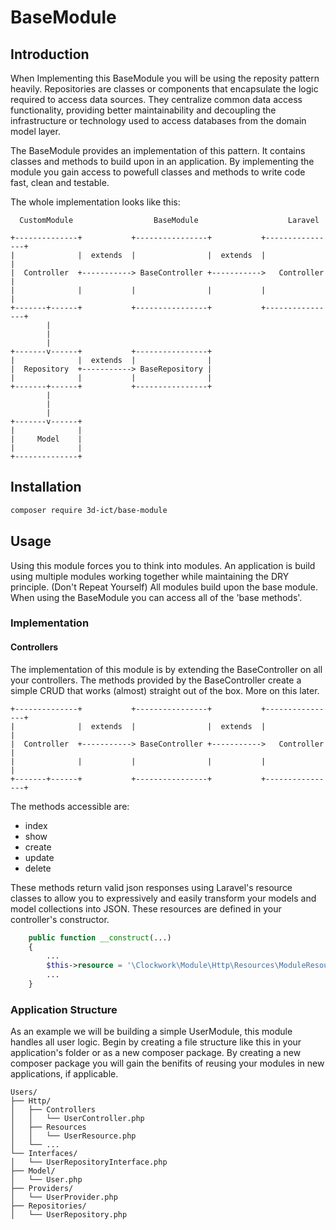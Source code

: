 # BaseModule
## Introduction
When Implementing this BaseModule you will be using the reposity pattern heavily. Repositories are classes or components that encapsulate the logic required to access data sources. They centralize common data access functionality, providing better maintainability and decoupling the infrastructure or technology used to access databases from the domain model layer.

The BaseModule provides an implementation of this pattern. It contains classes and methods to build upon in an application. By implementing the module you gain access to powefull classes and methods to write code fast, clean and testable.

The whole implementation looks like this:

```
  CustomModule                  BaseModule                    Laravel

+--------------+           +----------------+           +----------------+
|              |  extends  |                |  extends  |                |
|  Controller  +-----------> BaseController +----------->   Controller   |
|              |           |                |           |                |
+-------+------+           +----------------+           +----------------+
        |
        |
        |
+-------v------+           +----------------+
|              |  extends  |                |
|  Repository  +-----------> BaseRepository |
|              |           |                |
+-------+------+           +----------------+
        |
        |
        |
+-------v------+
|              |
|     Model    |
|              |
+--------------+
```
## Installation
```sh
composer require 3d-ict/base-module
```

## Usage
Using this module forces you to think into modules. An application is build using multiple modules working together while maintaining the DRY principle. (Don't Repeat Yourself) All modules build upon the base module. When using the BaseModule you can access all of the 'base methods'.
### Implementation
#### Controllers
The implementation of this module is by extending the BaseController on all your controllers. The methods provided by the BaseController create a simple CRUD that works (almost) straight out of the box. More on this later.

```                            
+--------------+           +----------------+           +----------------+
|              |  extends  |                |  extends  |                |
|  Controller  +-----------> BaseController +----------->   Controller   |
|              |           |                |           |                |
+-------+------+           +----------------+           +----------------+
```

The methods accessible are:
* index
* show
* create
* update
* delete

These methods return valid json responses using Laravel's resource classes to allow you to expressively and easily transform your models and model collections into JSON. These resources are defined in your controller's constructor.
```php
    public function __construct(...)
    {
        ...
        $this->resource = '\Clockwork\Module\Http\Resources\ModuleResource';
        ...
    }
```

### Application Structure
As an example we will be building a simple UserModule, this module handles all user logic. Begin by creating a file structure like this in your application's folder or as a new composer package. By creating a new composer package you will gain the benifits of reusing your modules in new applications, if applicable.

```
Users/
├── Http/
│   ├── Controllers
│   │   └── UserController.php
│   ├── Resources
│   │   └── UserResource.php
│   └── ...
└── Interfaces/
│   └── UserRepositoryInterface.php
├── Model/
│   └── User.php
├── Providers/
│   └── UserProvider.php
├── Repositories/
│   └── UserRepository.php

```

